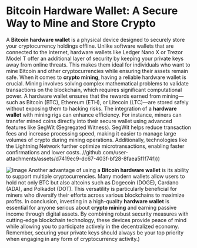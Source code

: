 # Bitcoin Hardware Wallet: A Secure Way to Mine and Store Crypto
A **Bitcoin hardware wallet** is a physical device designed to securely store your cryptocurrency holdings offline. Unlike software wallets that are connected to the internet, hardware wallets like Ledger Nano X or Trezor Model T offer an additional layer of security by keeping your private keys away from online threats. This makes them ideal for individuals who want to mine Bitcoin and other cryptocurrencies while ensuring their assets remain safe.
When it comes to **crypto mining**, having a reliable hardware wallet is crucial. Mining involves solving complex mathematical problems to validate transactions on the blockchain, which requires significant computational power. A hardware wallet ensures that the rewards earned from mining—such as Bitcoin (BTC), Ethereum (ETH), or Litecoin (LTC)—are stored safely without exposing them to hacking risks.
The integration of a **hardware wallet** with mining rigs can enhance efficiency. For instance, miners can transfer mined coins directly into their secure wallet using advanced features like SegWit (Segregated Witness). SegWit helps reduce transaction fees and increase processing speed, making it easier to manage large volumes of crypto during mining operations. Additionally, technologies like the Lightning Network further optimize microtransactions, enabling faster confirmations and lower costs.
 //github.com/user-attachments/assets/d7419ec9-dc67-403f-bf28-8faea5f1f74f)))

![Image](https://github.com/user-attachments/assets/d7419ec9-dc67-403f-bf28-8faea5f1f74f)
Another advantage of using a **Bitcoin hardware wallet** is its ability to support multiple cryptocurrencies. Many modern wallets allow users to hold not only BTC but also altcoins such as Dogecoin (DOGE), Cardano (ADA), and Polkadot (DOT). This versatility is particularly beneficial for miners who diversify their efforts across various blockchains to maximize profits.
In conclusion, investing in a high-quality **hardware wallet** is essential for anyone serious about **crypto mining** and earning passive income through digital assets. By combining robust security measures with cutting-edge blockchain technology, these devices provide peace of mind while allowing you to participate actively in the decentralized economy. Remember, securing your private keys should always be your top priority when engaging in any form of cryptocurrency activity.)
